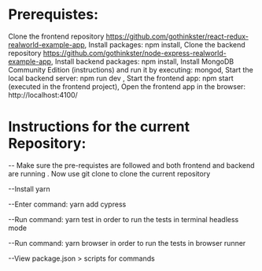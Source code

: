 Prerequistes:
================================
Clone the frontend repository https://github.com/gothinkster/react-redux-realworld-example-app, 
Install packages: npm install,
Clone the backend repository https://github.com/gothinkster/node-express-realworld-example-app,
Install backend packages: npm install, 
Install MongoDB Community Edition (instructions) and run it by executing: mongod,
Start the local backend server: npm run dev ,
Start the frontend app: npm start (executed in the frontend project),
Open the frontend app in the browser: http://localhost:4100/





Instructions for the current Repository:
==========================================
-- Make sure the pre-requistes are followed and both frontend and backend are running . Now use git clone to clone the current repository

--Install yarn

--Enter command: yarn add cypress

--Run command: yarn test in order to run the tests in terminal headless mode

--Run command: yarn browser in order to run the tests in browser runner

--View package.json > scripts for commands
